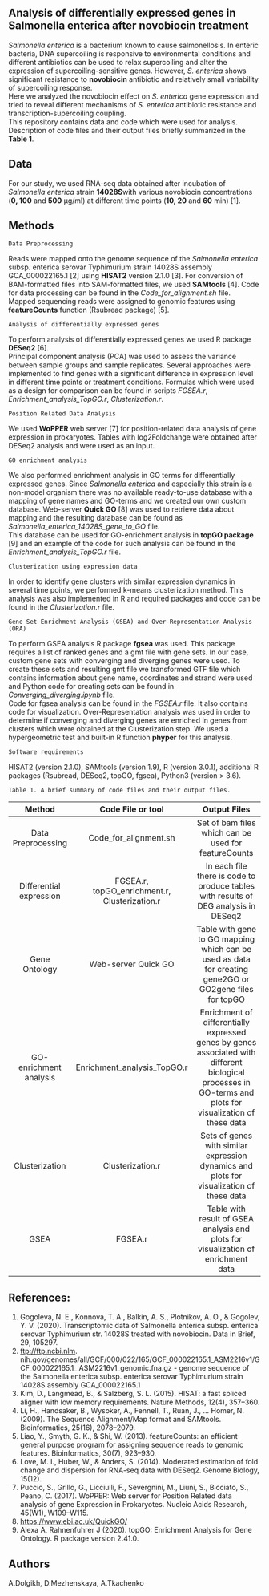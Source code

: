 ## Analysis of differentially expressed genes in Salmonella enterica after novobiocin treatment

*Salmonella enterica* is a bacterium known to cause salmonellosis. In enteric bacteria, DNA supercoiling is responsive to environmental conditions and different antibiotics can be used to relax supercoiling and alter the expression of supercoiling-sensitive genes. However, *S. enterica* shows significant resistance to **novobiocin** antibiotic and relatively small variability of supercoiling response.\
Here we analyzed the novobiocin effect on *S. enterica* gene expression and tried to reveal different mechanisms of *S. enterica* antibiotic resistance and transcription-supercoiling coupling.\
	This repository contains data and code which were used for analysis. Description of code files and their output files briefly summarized in the **Table 1**.


## Data

For our study, we used RNA-seq data obtained after incubation of *Salmonella enterica* strain **14028S**with various novobiocin concentrations (**0, 100** and **500** μg/ml) at different time points (**10, 20** and **60** min) [1].

## Methods

	Data Preprocessing
Reads were mapped onto the genome sequence of the *Salmonella enterica* subsp. enterica serovar Typhimurium strain 14028S assembly GCA_000022165.1 [2] using **HISAT2** version 2.1.0 [3]. For conversion of BAM-formatted files into SAM-formatted files, we used **SAMtools** [4]. Code for data processing can be found in the *Code_for_alignment.sh* file.\
Mapped sequencing reads were assigned  to genomic features using **featureCounts** function (Rsubread package) [5]. 

	Analysis of differentially expressed genes
To perform analysis of differentially expressed genes we used R package **DESeq2** [6].\
Principal component analysis (PCA) was used to assess the variance between sample groups and sample replicates. Several approaches were implemented to find genes with a significant difference in expression level in different time points or treatment conditions. Formulas which were used as a design for comparison can be found in scripts *FGSEA.r*, *Enrichment_analysis_TopGO.r*, *Clusterization.r*. 

	Position Related Data Analysis
We used **WoPPER** web server [7] for position-related data analysis of gene expression in prokaryotes. Tables with log2Foldchange were obtained after DESeq2 analysis and were used as an input.

	GO enrichment analysis
We also performed enrichment analysis in GO terms for differentially expressed genes. Since *Salmonella enterica* and especially this strain is a non-model organism there was no available ready-to-use database with a mapping of gene names and GO-terms and we created our own custom database. Web-server **Quick GO** [8] was used to retrieve data about mapping and the resulting database can be found as *Salmonella_enterica_14028S_gene_to_GO* file.\
This database can be used for GO-enrichment analysis in **topGO package**  [9] and an example of the code for such analysis can be found in the *Enrichment_analysis_TopGO.r* file.

	Clusterization using expression data
In order to identify gene clusters with similar expression dynamics in several time points, we performed k-means clusterization method. This analysis was also implemented in R and required packages and code can be found in the *Сlusterization.r* file. 

	Gene Set Enrichment Analysis (GSEA) and Over-Representation Analysis (ORA)
To perform GSEA analysis R package **fgsea** was used. This package requires a list of ranked genes and a gmt file with gene sets. In our case, custom gene sets with converging and diverging genes were used. To create these sets and resulting gmt file we transformed GTF file which contains information about gene name, coordinates and strand were used and Python code for creating sets can be found in *Converging_diverging.ipynb* file.\
Code for fgsea analysis can be found in the *FGSEA.r* file. It also contains code for visualization.
Over-Representation analysis was used in order to determine if converging and diverging genes are enriched in genes from clusters which were obtained at the Clusterization step. We used a hypergeometric test and built-in R function **phyper** for this analysis. 
 
	Software requirements
HISAT2 (version 2.1.0), SAMtools (version 1.9), R (version 3.0.1), additional R packages (Rsubread, DESeq2, topGO, fgsea), Python3 (version > 3.6). 

	Table 1. A brief summary of code files and their output files.

| Method | Code File or tool | Output Files |
| :---:  | :---:  | :---:  |
| Data Preprocessing  | Code_for_alignment.sh | Set of bam files which can be used for featureCounts |
| Differential expression | FGSEA.r, topGO_enrichment.r, Clusterization.r | In each file there is code to produce tables with results of DEG analysis in DESeq2 |
| Gene Ontology  |Web-server Quick GO  | Table with gene to GO mapping which can be used as data for creating gene2GO or GO2gene files for topGO |
| GO-enrichment analysis | Enrichment_analysis_TopGO.r | Enrichment of differentially expressed genes by genes associated with different biological processes in GO-terms and plots for visualization of these data |
| Clusterization | Сlusterization.r | Sets of genes with similar expression dynamics and plots for visualization of these data |
| GSEA | FGSEA.r | Table with result of GSEA analysis and plots for visualization of enrichment data |


## References:
1. Gogoleva, N. E., Konnova, T. A., Balkin, A. S., Plotnikov, A. O., & Gogolev, Y. V. (2020). Transcriptomic data of Salmonella enterica subsp. enterica serovar Typhimurium str. 14028S treated with novobiocin. Data in Brief, 29, 105297.
2. ftp://ftp.ncbi.nlm. nih.gov/genomes/all/GCF/000/022/165/GCF_000022165.1_ASM2216v1/GCF_000022165.1_ ASM2216v1_genomic.fna.gz - genome sequence of the Salmonella enterica subsp. enterica serovar Typhimurium strain 14028S assembly GCA_000022165.1
3. Kim, D., Langmead, B., & Salzberg, S. L. (2015). HISAT: a fast spliced aligner with low memory requirements. Nature Methods, 12(4), 357–360.
4. Li, H., Handsaker, B., Wysoker, A., Fennell, T., Ruan, J., … Homer, N. (2009). The Sequence Alignment/Map format and SAMtools. Bioinformatics, 25(16), 2078–2079.
5. Liao, Y., Smyth, G. K., & Shi, W. (2013). featureCounts: an efficient general purpose program for assigning sequence reads to genomic features. Bioinformatics, 30(7), 923–930.
6. Love, M. I., Huber, W., & Anders, S. (2014). Moderated estimation of fold change and dispersion for RNA-seq data with DESeq2. Genome Biology, 15(12).
7. Puccio, S., Grillo, G., Licciulli, F., Severgnini, M., Liuni, S., Bicciato, S., Peano, C. (2017). WoPPER: Web server for Position Related data analysis of gene Expression in Prokaryotes. Nucleic Acids Research, 45(W1), W109–W115.
8. https://www.ebi.ac.uk/QuickGO/
9. Alexa A, Rahnenfuhrer J (2020). topGO: Enrichment Analysis for Gene Ontology. R package version 2.41.0.


## Authors 

A.Dolgikh, D.Mezhenskaya, A.Tkachenko 
